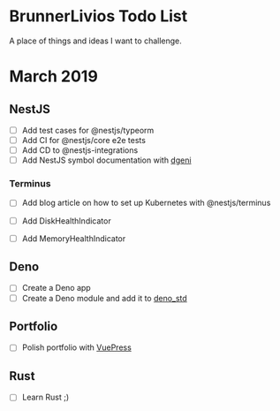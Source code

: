# BrunnerLivios Todo List

A place of things and ideas I want to challenge.

# March 2019

## NestJS

- [ ] Add test cases for @nestjs/typeorm
- [ ] Add CI for @nestjs/core e2e tests
- [ ] Add CD to @nestjs-integrations
- [ ] Add NestJS symbol documentation with [dgeni](https://github.com/BrunnerLivio/nest-doc-dgeni-poc)

### Terminus

- [ ] Add blog article on how to set up Kubernetes with @nestjs/terminus
- [ ] Add DiskHealthIndicator
- [ ] Add MemoryHealthIndicator


## Deno

- [ ] Create a Deno app
- [ ] Create a Deno module and add it to [deno_std](https://github.com/denoland/deno_std)

## Portfolio

- [ ] Polish portfolio with [VuePress](https://github.com/vuejs/vuepress)

## Rust

- [ ] Learn Rust ;)

